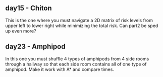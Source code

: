 ## day15 - Chiton
This is the one where you must navigate a 2D matrix of risk levels from upper left to lower right while minimizing the total risk.  Can part2 be sped up even more?
## day23 - Amphipod
In this one you must shuffle 4 types of amphipods from 4 side rooms through a hallway so that each side room contains all of one type of amphipod.  Make it work with A* and compare times.